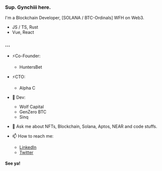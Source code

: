 ### Sup. Gynchiii here.

<!--
Here are some ideas to get you started:

- 🔭 I’m currently working on ...
- 🌱 I’m currently learning ...
- 👯 I’m looking to collaborate on ...
- 🤔 I’m looking for help with ...
- 💬 Ask me about ...
- 📫 How to reach me: ...
- 😄 Pronouns: ...
- ⚡ Fun fact: ...
-->

I'm a Blockchain Developer, [SOLANA / BTC-Ordinals] WFH on Web3.

- JS / TS, Rust 
- Vue, React

### ...

- ⚡Co-Founder:
    - HuntersBet
- ⚡CTO:
    - Alpha C
- 🔭 Dev:
    - Wolf Capital 
    - GenZero BTC
    - Sinq

- 💬 Ask me about NFTs, Blockchain, Solana, Aptos, NEAR and code stuffs.
- 📫 How to reach me:
  -  [LinkedIn](https://www.linkedin.com/in/joey-rafael-8bbb411ab/)
  -  [Twitter](https://twitter.com/gynchiii)

#### See ya!
